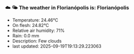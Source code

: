 ### ☁️ 🌤️  The weather in Florianópolis is: Florianópolis

- Temperature: 24.46°C
- On flesh: 24.82°C
- Relative air humidity: 71%
- Rain: 0.0 mm
- Description: Few clouds
- last updated: 2025-09-19T19:13:29.223063

